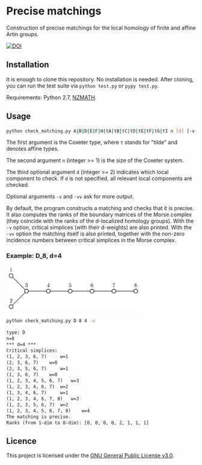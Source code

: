# Precise matchings

Construction of precise matchings for the local homology of finite and affine Artin groups.

[![DOI](https://zenodo.org/badge/94903086.svg)](https://zenodo.org/badge/latestdoi/94903086)

## Installation ##
It is enough to clone this repository. No installation is needed.
After cloning, you can run the test suite via `python test.py` or `pypy test.py`.

Requirements: Python 2.7, [NZMATH](https://pypi.python.org/pypi/NZMATH/1.0.1).

## Usage ##
```bash
python check_matching.py A|B|D|E|F|H|tA|tB|tC|tD|tE|tF|tG|tI n [d] [-v|-vv]
```

The first argument is the Coxeter type, where `t` stands for "tilde" and denotes affine types.

The second argument `n` (integer >= 1) is the size of the Coxeter system.

The third optional argument `d` (integer >= 2) indicates which local component to check.
If `d` is not specified, all relevant local components are checked.

Optional arguments `-v` and `-vv` ask for more output.

By default, the program constructs a matching and checks that it is precise. It also computes the ranks of the boundary matrices of the Morse complex (they coincide with the ranks of the d-localized homology groups).
With the `-v` option, critical simplices (with their d-weights) are also printed.
With the `-vv` option the matching itself is also printed, together with the non-zero incidence numbers between critical simplices in the Morse complex.

### Example: D_8, d=4 ###

<img src="images/D8.png" height="120">

```bash
python check_matching.py D 8 4 -v
```

    type: D
    n=8
    *** d=4 ***
    Critical simplices:
    (1, 2, 3, 6, 7) 	w=1
    (2, 3, 6, 7) 	w=0
    (2, 3, 5, 6, 7) 	w=1
    (1, 3, 6, 7) 	w=0
    (1, 2, 3, 4, 5, 6, 7) 	w=3
    (1, 2, 3, 4, 6, 7) 	w=2
    (1, 3, 4, 6, 7) 	w=1
    (1, 2, 3, 4, 6, 7, 8) 	w=3
    (1, 2, 3, 5, 6, 7) 	w=2
    (1, 2, 3, 4, 5, 6, 7, 8) 	w=4
    The matching is precise.
    Ranks (from 1-dim to 8-dim): [0, 0, 0, 0, 2, 1, 1, 1]

## Licence ##
This project is licensed under the [GNU General Public License v3.0](https://github.com/giove91/precise-matchings/blob/master/LICENSE).
